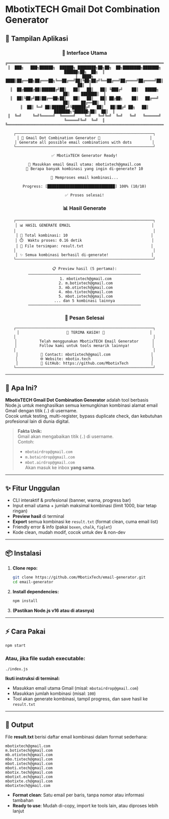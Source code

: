 # MbotixTECH Gmail Dot Combination Generator

## 📸 Tampilan Aplikasi

<div align="center">

### 🎨 Interface Utama
```
╔══════════════════════════════════════════════════════════════════════════════════════╗
║  ███╗   ███╗██████╗  ██████╗ ████████╗██╗██╗  ██╗████████╗███████╗ ██████╗██╗  ██╗  ║
║  ████╗ ████║██╔══██╗██╔═══██╗╚══██╔══╝██║╚██╗██╔╝╚══██╔══╝██╔════╝██╔════╝██║  ██║  ║
║  ██╔████╔██║██████╔╝██║   ██║   ██║   ██║ ╚███╔╝    ██║   █████╗  ██║     ███████║  ║
║  ██║╚██╔╝██║██╔══██╗██║   ██║   ██║   ██║ ██╔██╗    ██║   ██╔══╝  ██║     ██╔══██║  ║
║  ██║ ╚═╝ ██║██████╔╝╚██████╔╝   ██║   ██║██╔╝ ██╗   ██║   ███████╗╚██████╗██║  ██║  ║
║  ╚═╝     ╚═╝╚═════╝  ╚═════╝    ╚═╝   ╚═╝╚═╝  ╚═╝   ╚═╝   ╚══════╝ ╚═════╝╚═╝  ╚═╝  ║
╚══════════════════════════════════════════════════════════════════════════════════════╝

┌─────────────────────────────────────────────────────────────┐
│ 🚀 Gmail Dot Combination Generator 🚀                      │
│ Generate all possible email combinations with dots         │
└─────────────────────────────────────────────────────────────┘

✅ MbotixTECH Generator Ready!

📧 Masukkan email Gmail utama: mbotixtech@gmail.com
🔢 Berapa banyak kombinasi yang ingin di-generate? 10

🔧 Memproses email kombinasi...

Progress: [██████████████████████████████] 100% (10/10)

✅ Proses selesai!
```

### 📊 Hasil Generate
```
┌─────────────────────────────────────────────────────────────┐
│ 📊 HASIL GENERATE EMAIL                                    │
│                                                             │
│ 🔢 Total kombinasi: 10                                     │
│ ⏱️  Waktu proses: 0.16 detik                               │
│ 📁 File tersimpan: result.txt                              │
│                                                             │
│ ✨ Semua kombinasi berhasil di-generate!                   │
└─────────────────────────────────────────────────────────────┘

📋 Preview hasil (5 pertama):
──────────────────────────────────────────────────
 1. mbotixtech@gmail.com
 2. m.botixtech@gmail.com
 3. mb.otixtech@gmail.com
 4. mbo.tixtech@gmail.com
 5. mbot.ixtech@gmail.com
... dan 5 kombinasi lainnya
──────────────────────────────────────────────────
```

### 🎉 Pesan Selesai
```
┌─────────────────────────────────────────────────────────────┐
│                     🎉 TERIMA KASIH! 🎉                    │
│                                                             │
│          Telah menggunakan MbotixTECH Email Generator      │
│          Follow kami untuk tools menarik lainnya!          │
│                                                             │
│          📧 Contact: mbotixtech@gmail.com                  │
│          🌐 Website: mbotix.tech                           │
│          🐙 GitHub: https://github.com/MbotixTech          │
└─────────────────────────────────────────────────────────────┘
```

</div>

---

## 🚀 Apa Ini?

**MbotixTECH Gmail Dot Combination Generator** adalah tool berbasis Node.js untuk menghasilkan semua kemungkinan kombinasi alamat email Gmail dengan titik (`.`) di username.  
Cocok untuk testing, multi-register, bypass duplicate check, dan kebutuhan profesional lain di dunia digital.

> **Fakta Unik:**  
> Gmail akan mengabaikan titik (`.`) di username.  
> Contoh:  
> - `mbotairdrop@gmail.com`  
> - `m.botairdrop@gmail.com`  
> - `mbot.airdrop@gmail.com`  
> Akan masuk ke inbox **yang sama**.

---

## ✨ Fitur Unggulan

- CLI interaktif & profesional (banner, warna, progress bar)
- Input email utama + jumlah maksimal kombinasi (limit 1000, biar tetap ringan)
- **Preview hasil** di terminal
- **Export** semua kombinasi ke `result.txt` (format clean, cuma email list)
- Friendly error & info (pakai `boxen`, `chalk`, `figlet`)
- Kode clean, mudah modif, cocok untuk dev & non-dev

---

## 📦 Instalasi

1. **Clone repo:**
   ```bash
   git clone https://github.com/MbotixTech/email-generator.git
   cd email-generator
   ```

2. **Install dependencies:**
   ```bash
   npm install
   ```

3. **(Pastikan Node.js v16 atau di atasnya)**

---

## ⚡️ Cara Pakai

```bash
npm start
```

### Atau, jika file sudah executable:

```bash
./index.js
```

**Ikuti instruksi di terminal:**

* Masukkan email utama Gmail (misal: `mbotairdrop@gmail.com`)
* Masukkan jumlah kombinasi (misal: `100`)
* Tool akan generate kombinasi, tampil progress, dan save hasil ke `result.txt`

---

## 📂 Output

File **result.txt** berisi daftar email kombinasi dalam format sederhana:

```
mbotixtech@gmail.com
m.botixtech@gmail.com
mb.otixtech@gmail.com
mbo.tixtech@gmail.com
mbot.ixtech@gmail.com
mboti.xtech@gmail.com
mbotix.tech@gmail.com
mbotixt.ech@gmail.com
mbotixte.ch@gmail.com
mbotixtech@gmail.com
```

* **Format clean**: Satu email per baris, tanpa nomor atau informasi tambahan
* **Ready to use**: Mudah di-copy, import ke tools lain, atau diproses lebih lanjut
